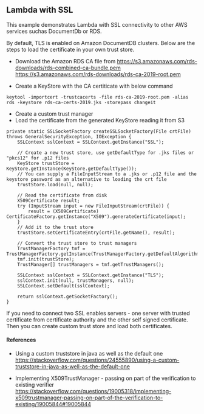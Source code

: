 ## Lambda with SSL

This example demonstrates Lambda with SSL connectivity to other AWS services suchas DocumentDb or RDS.

By default, TLS is enabled on Amazon DocumentDB clusters. Below are the steps to load the certificate in your own trust store.

* Download the Amazon RDS CA file from 
https://s3.amazonaws.com/rds-downloads/rds-combined-ca-bundle.pem
https://s3.amazonaws.com/rds-downloads/rds-ca-2019-root.pem

* Create a KeyStore with the CA certiticate with below command

```
keytool -importcert -trustcacerts -file rds-ca-2019-root.pem -alias rds -keystore rds-ca-certs-2019.jks -storepass changeit 
```
* Create a custom trust manager 
* Load the certificate from the generated KeyStore reading it from S3

```
private static SSLSocketFactory createSSLSocketFactory(File crtFile) throws GeneralSecurityException, IOException {
    SSLContext sslContext = SSLContext.getInstance("SSL");

    // Create a new trust store, use getDefaultType for .jks files or "pkcs12" for .p12 files
    KeyStore trustStore = KeyStore.getInstance(KeyStore.getDefaultType());
    // You can supply a FileInputStream to a .jks or .p12 file and the keystore password as an alternative to loading the crt file
    trustStore.load(null, null);

    // Read the certificate from disk
    X509Certificate result;
    try (InputStream input = new FileInputStream(crtFile)) {
        result = (X509Certificate) CertificateFactory.getInstance("X509").generateCertificate(input);
    }
    // Add it to the trust store
    trustStore.setCertificateEntry(crtFile.getName(), result);

    // Convert the trust store to trust managers
    TrustManagerFactory tmf = TrustManagerFactory.getInstance(TrustManagerFactory.getDefaultAlgorithm());
    tmf.init(trustStore);
    TrustManager[] trustManagers = tmf.getTrustManagers();
	
	SSLContext sslContext = SSLContext.getInstance("TLS");
    sslContext.init(null, trustManagers, null);
    SSLContext.setDefault(sslContext);
    
    return sslContext.getSocketFactory();
}

```

If you need to connect two SSL enables servers - one server with trusted certificate from certificate authority and the other self signed certificate. Then you can create custom trust store and load both certificates.

#### References

* Using a custom truststore in java as well as the default one
https://stackoverflow.com/questions/24555890/using-a-custom-truststore-in-java-as-well-as-the-default-one

* Implementing X509TrustManager - passing on part of the verification to existing verifier
https://stackoverflow.com/questions/19005318/implementing-x509trustmanager-passing-on-part-of-the-verification-to-existing/19005844#19005844
